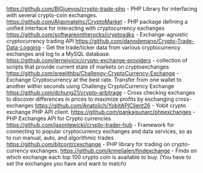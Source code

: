 https://github.com/BIGjuevos/crypto-trade-php - PHP Library for interfacing with several crypto-coin exchanges. 
https://github.com/AlgomateInc/CryptoMarket - PHP package defining a unified interface for interacting with cryptocurrency exchanges 
https://github.com/softwareontherocks/cryptosdks - Exchange-agnostic cryptocurrency trading API 
https://github.com/danodemano/Crypto-Trade-Data-Logging - Get the trade/ticker data from various cryptocurrency exchanges and log to a MySQL database.
https://github.com/jernejvicic/crypto-exchange-providers - collection of scripts that provide current state of markets on cryptoexchanges 
https://github.com/sreejithbs/Challengy-CryptoCurrency-Exchange - Exchange Cryptocurrency at the best rate. Transfer from one wallet to another within seconds using Challengy CryptoCurrency Exchange 
https://github.com/dchung21/crypto-arbitrage - Cross checking exchanges to discover differences in prices to maximize profits by exchanging cross-exchanges 
https://github.com/Anatolich/YobitAPIClient26 - Yobit crypto exchange PHP API client. 
https://github.com/pankajsunarc/phpexchanges - PHP Exchanges API for Crypto currencies 
https://github.com/jasonlewicki/crypto-trader-hub - Framework for connecting to popular cryptocurrency exchanges and data services, so as to run manual, auto, and algorithmic trades 
https://github.com/bitcont/cexchange - PHP library for trading on crypto-currency exchanges. 
https://github.com/krmeljalen/findexchange - Finds on which exchange each top 100 crypto coin is available to buy. (You have to set the exchanges you have and want to match) 